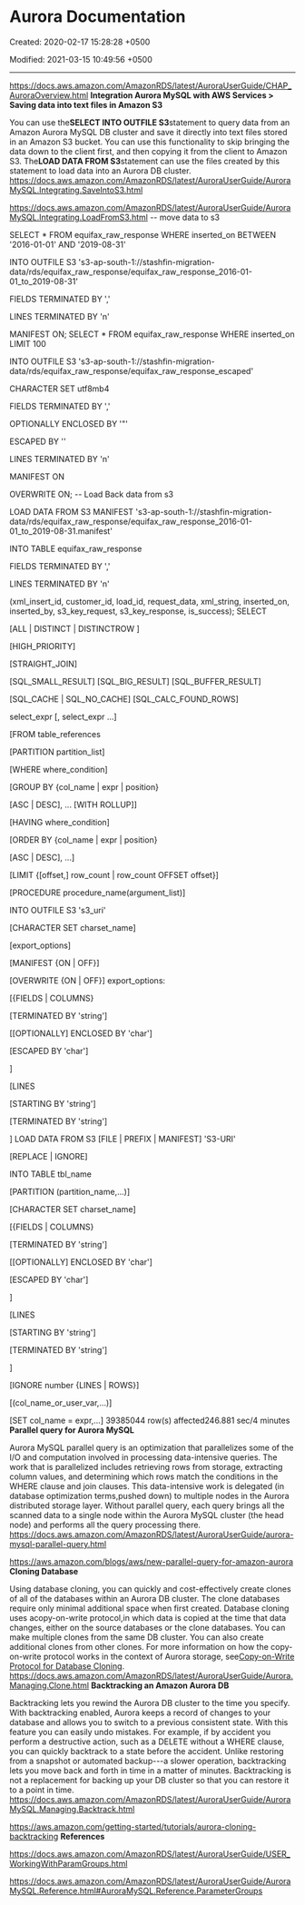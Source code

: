 # Aurora Documentation

Created: 2020-02-17 15:28:28 +0500

Modified: 2021-03-15 10:49:56 +0500

---

<https://docs.aws.amazon.com/AmazonRDS/latest/AuroraUserGuide/CHAP_AuroraOverview.html>
**Integration Aurora MySQL with AWS Services > Saving data into text files in Amazon S3**

You can use the**SELECT INTO OUTFILE S3**statement to query data from an Amazon Aurora MySQL DB cluster and save it directly into text files stored in an Amazon S3 bucket. You can use this functionality to skip bringing the data down to the client first, and then copying it from the client to Amazon S3. The**LOAD DATA FROM S3**statement can use the files created by this statement to load data into an Aurora DB cluster.
<https://docs.aws.amazon.com/AmazonRDS/latest/AuroraUserGuide/AuroraMySQL.Integrating.SaveIntoS3.html>

<https://docs.aws.amazon.com/AmazonRDS/latest/AuroraUserGuide/AuroraMySQL.Integrating.LoadFromS3.html>
-- move data to s3

SELECT * FROM equifax_raw_response WHERE inserted_on BETWEEN '2016-01-01' AND '2019-08-31'

INTO OUTFILE S3 's3-ap-south-1://stashfin-migration-data/rds/equifax_raw_response/equifax_raw_response_2016-01-01_to_2019-08-31'

FIELDS TERMINATED BY ','

LINES TERMINATED BY 'n'

MANIFEST ON;
SELECT * FROM equifax_raw_response WHERE inserted_on LIMIT 100

INTO OUTFILE S3 's3-ap-south-1://stashfin-migration-data/rds/equifax_raw_response/equifax_raw_response_escaped'

CHARACTER SET utf8mb4

FIELDS TERMINATED BY ','

OPTIONALLY ENCLOSED BY '"'

ESCAPED BY ''

LINES TERMINATED BY 'n'

MANIFEST ON

OVERWRITE ON;
-- Load Back data from s3

LOAD DATA FROM S3 MANIFEST 's3-ap-south-1://stashfin-migration-data/rds/equifax_raw_response/equifax_raw_response_2016-01-01_to_2019-08-31.manifest'

INTO TABLE equifax_raw_response

FIELDS TERMINATED BY ','

LINES TERMINATED BY 'n'

(xml_insert_id, customer_id, load_id, request_data, xml_string, inserted_on, inserted_by, s3_key_request, s3_key_response, is_success);
SELECT

[ALL | DISTINCT | DISTINCTROW ]

[HIGH_PRIORITY]

[STRAIGHT_JOIN]

[SQL_SMALL_RESULT] [SQL_BIG_RESULT] [SQL_BUFFER_RESULT]

[SQL_CACHE | SQL_NO_CACHE] [SQL_CALC_FOUND_ROWS]

select_expr [, select_expr ...]

[FROM table_references

[PARTITION partition_list]

[WHERE where_condition]

[GROUP BY {col_name | expr | position}

[ASC | DESC], ... [WITH ROLLUP]]

[HAVING where_condition]

[ORDER BY {col_name | expr | position}

[ASC | DESC], ...]

[LIMIT {[offset,] row_count | row_count OFFSET offset}]

[PROCEDURE procedure_name(argument_list)]

INTO OUTFILE S3 's3_uri'

[CHARACTER SET charset_name]

[export_options]

[MANIFEST {ON | OFF}]

[OVERWRITE {ON | OFF}]
export_options:

[{FIELDS | COLUMNS}

[TERMINATED BY 'string']

[[OPTIONALLY] ENCLOSED BY 'char']

[ESCAPED BY 'char']

]

[LINES

[STARTING BY 'string']

[TERMINATED BY 'string']

]
LOAD DATA FROM S3 [FILE | PREFIX | MANIFEST] 'S3-URI'

[REPLACE | IGNORE]

INTO TABLE tbl_name

[PARTITION (partition_name,...)]

[CHARACTER SET charset_name]

[{FIELDS | COLUMNS}

[TERMINATED BY 'string']

[[OPTIONALLY] ENCLOSED BY 'char']

[ESCAPED BY 'char']

]

[LINES

[STARTING BY 'string']

[TERMINATED BY 'string']

]

[IGNORE number {LINES | ROWS}]

[(col_name_or_user_var,...)]

[SET col_name = expr,...]
39385044 row(s) affected246.881 sec/4 minutes
**Parallel query for Aurora MySQL**

Aurora MySQL parallel query is an optimization that parallelizes some of the I/O and computation involved in processing data-intensive queries. The work that is parallelized includes retrieving rows from storage, extracting column values, and determining which rows match the conditions in the WHERE clause and join clauses. This data-intensive work is delegated (in database optimization terms,pushed down) to multiple nodes in the Aurora distributed storage layer. Without parallel query, each query brings all the scanned data to a single node within the Aurora MySQL cluster (the head node) and performs all the query processing there.
<https://docs.aws.amazon.com/AmazonRDS/latest/AuroraUserGuide/aurora-mysql-parallel-query.html>

<https://aws.amazon.com/blogs/aws/new-parallel-query-for-amazon-aurora>
**Cloning Database**

Using database cloning, you can quickly and cost-effectively create clones of all of the databases within an Aurora DB cluster. The clone databases require only minimal additional space when first created.
Database cloning uses acopy-on-write protocol,in which data is copied at the time that data changes, either on the source databases or the clone databases. You can make multiple clones from the same DB cluster. You can also create additional clones from other clones. For more information on how the copy-on-write protocol works in the context of Aurora storage, see[Copy-on-Write Protocol for Database Cloning](https://docs.aws.amazon.com/AmazonRDS/latest/AuroraUserGuide/Aurora.Managing.Clone.html#Aurora.Managing.Clone.Protocol).
<https://docs.aws.amazon.com/AmazonRDS/latest/AuroraUserGuide/Aurora.Managing.Clone.html>
**Backtracking an Amazon Aurora DB**

Backtracking lets you rewind the Aurora DB cluster to the time you specify. With backtracking enabled, Aurora keeps a record of changes to your database and allows you to switch to a previous consistent state. With this feature you can easily undo mistakes. For example, if by accident you perform a destructive action, such as a DELETE without a WHERE clause, you can quickly backtrack to a state before the accident. Unlike restoring from a snapshot or automated backup---a slower operation, backtracking lets you move back and forth in time in a matter of minutes.
Backtracking is not a replacement for backing up your DB cluster so that you can restore it to a point in time.
<https://docs.aws.amazon.com/AmazonRDS/latest/AuroraUserGuide/AuroraMySQL.Managing.Backtrack.html>

<https://aws.amazon.com/getting-started/tutorials/aurora-cloning-backtracking>
**References**

<https://docs.aws.amazon.com/AmazonRDS/latest/AuroraUserGuide/USER_WorkingWithParamGroups.html>

<https://docs.aws.amazon.com/AmazonRDS/latest/AuroraUserGuide/AuroraMySQL.Reference.html#AuroraMySQL.Reference.ParameterGroups>

